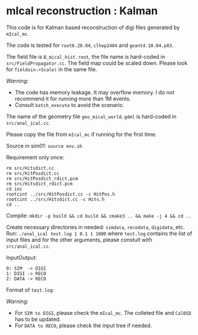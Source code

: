 # mIcal reconstruction : Kalman

This code is for Kalman based reconstruction of digi files generated by `mIcal_mc`.

The code is tested for `root6.20.04`, `clhep2404` and `geant4.10.04.p03`.

The field file is `B_mical_hist.root`, the file name is hard-coded in `src/FieldPropagator.cc`. The field map could be scaled down. Please look for `fieldxin->Scale(` in the same file.


*Warning:*
- The code has memory leakage. It may overflow memory. I do not recommend it for running more than 1M events.
- Consult `batch_execute` to avoid the scenario.

The name of the geometry file `geo_mical_world.gdml` is hard-coded in `src/anal_ical.cc`.

Please copy the file from `mIcal_mc` if running for the first time.

Source in sim01: `source env.sh`

Requirement only once:
```
rm src/Hitsdict.cc
rm src/HitPosdict.cc
rm src/HitPosdict_rdict.pcm
rm src/Hitsdict_rdict.pcm
cd inc
rootcint ../src/HitPosdict.cc -c HitPos.h
rootcint ../src/Hitsdict.cc -c Hits.h
cd ..
```

Compile: `mkdir -p build && cd build && cmake3 .. && make -j 4 && cd ..`

Create necessary directories in needed: `simdata`, `recodata`, `digidata`, etc.
Run: `./anal_ical test.log 1 0.1 1 1000` where `test.log` contains the list of input files and for the other arguments, please constult with `src/anal_ical.cc`.

InputOutput:
```
0: SIM  -> DIGI
1: DIGI -> RECO
2: DATA -> RECO
```

Format of `test.log`: <filename><no of events><start event no>

*Warning:*
- For `SIM to DIGI`, please check the `mIcal_mc`. The colleted file and `Cal0SD` has to be updated. 
- For `DATA to RECO`, please check the input tree if needed. 

